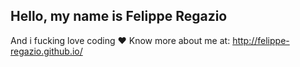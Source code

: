 ## Hello, my name is Felippe Regazio

And i fucking love coding :heart: Know more about me at: http://felippe-regazio.github.io/
